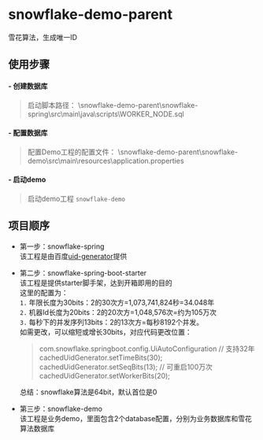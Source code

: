 # snowflake-demo-parent
雪花算法，生成唯一ID

## 使用步骤 ##

#### - 创建数据库 ####
  > 启动脚本路径：
  > \snowflake-demo-parent\snowflake-spring\src\main\java\scripts\WORKER_NODE.sql
          
#### - 配置数据库 ####
  > 配置Demo工程的配置文件：
  > \snowflake-demo-parent\snowflake-demo\src\main\resources\application.properties

#### - 启动demo ####
  > 启动demo工程 ``snowflake-demo``

## 项目顺序 ##

- 第一步：snowflake-spring<br/>
    该工程是由百度[uid-generator](https://github.com/baidu/uid-generator.git)提供
    
- 第二步：snowflake-spring-boot-starter<br/>
    该工程是提供starter脚手架，达到开箱即用的目的<br/>
    这里的配置为：<br/>
    `1.` 年限长度为30bits：2的30次方=1,073,741,824秒=34.048年<br/>
    `2.` 机器Id长度为20bits：2的20次方=1,048,576次‬‬=约为105万次<br/>
    `3.` 每秒下的并发序列13bits：2的13次方=每秒8192个并发。<br/>
    如需更改，可以缩短或增长30bits，对应代码更改位置：
    > com.snowflake.springboot.config.UiAutoConfiguration
    > // 支持32年
    > cachedUidGenerator.setTimeBits(30);
    > cachedUidGenerator.setSeqBits(13);
    > // 可重启100万次
    > cachedUidGenerator.setWorkerBits(20);
                                                                                                                                                                                                                                                                                 
    总结：snowflake算法是64bit，默认首位是0<br/>
    
- 第三步：snowflake-demo<br/>
    该工程是业务demo，里面包含2个database配置，分别为业务数据库和雪花算法数据库